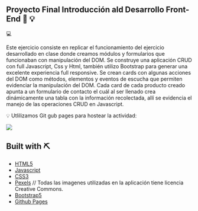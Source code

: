 ## Proyecto Final Introducción ald Desarrollo Front-End 🔗 💡
💻

Este ejercicio consiste en replicar el funcionamiento del ejercicio desarrollado en clase donde creamos módulos y formularios que funcionaban con manipulación del DOM.
Se construye una aplicación CRUD con full Javascript, Css y Html, también utilizo Bootstrap para generar una excelente experiencia full responsive. Se crean cards con algunas acciones del DOM como 
métodos, elementos y  eventos de escucha que permiten evidenciar la manipulación del DOM. Cada card de cada producto creado apunta a un formulario de contacto el cuál al ser llenado 
crea dinámicamente una tabla con la información recolectada, allí se evidencia el manejo de las operaciones CRUD en Javascript.


💡 Utlilizamos Git gub pages para hostear la actividad:

[<img src="https://img.icons8.com/external-smashingstocks-hand-drawn-black-smashing-stocks/99/000000/external-click-music-and-multimedia-smashingstocks-hand-drawn-black-smashing-stocks.png" />](https://alyconr.github.io/proyecto-final/)
 


## Built with ⛏
- [HTML5](https://developer.mozilla.org/es/docs/HTML/HTML5)
- [Javascript](https://developer.mozilla.org/es/docs/Learn/Getting_started_with_the_web/JavaScript_basics)
- [CSS3](https://developer.mozilla.org/es/docs/Web/CSS/CSS3)
- [Pexels](http://pexels.com/) // Todas las imagenes utilizadas en la aplicación tiene licencia Creative Commons.
- [Bootstrap5](http://https://getbootstrap.com/)
- [Github Pages](https://pages.github.com/)




